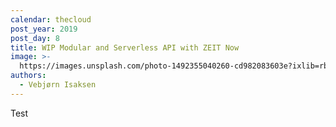 ```yaml
---
calendar: thecloud
post_year: 2019
post_day: 8
title: WIP Modular and Serverless API with ZEIT Now
image: >-
  https://images.unsplash.com/photo-1492355040260-cd982083603e?ixlib=rb-1.2.1&ixid=eyJhcHBfaWQiOjEyMDd9&auto=format&fit=crop&w=3450&q=80
authors:
  - Vebjørn Isaksen
---
```

Test
